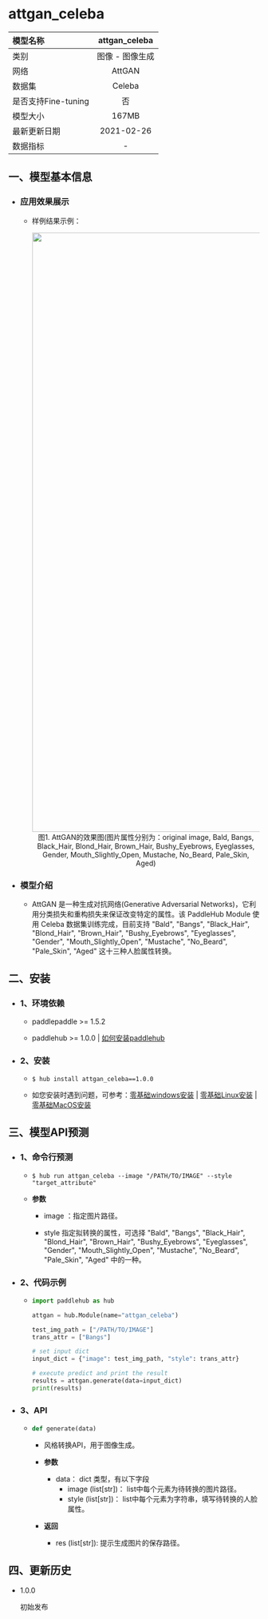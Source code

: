 # attgan_celeba

|模型名称|attgan_celeba|
| :--- | :---: |
|类别|图像 - 图像生成|
|网络|AttGAN|
|数据集|Celeba|
|是否支持Fine-tuning|否|
|模型大小|167MB|
|最新更新日期|2021-02-26|
|数据指标|-|


## 一、模型基本信息

- ### 应用效果展示
  - 样例结果示例：

    <p align="center">
    <img src="https://paddlehub.bj.bcebos.com/paddlehub-img/attgan_demo.JPG" width=1200><br/>
    图1. AttGAN的效果图(图片属性分别为：original image, Bald, Bangs, Black_Hair, Blond_Hair, Brown_Hair, Bushy_Eyebrows, Eyeglasses, Gender, Mouth_Slightly_Open, Mustache, No_Beard, Pale_Skin, Aged)<br/>
    </p>


- ### 模型介绍

  - AttGAN 是一种生成对抗网络(Generative Adversarial Networks)，它利用分类损失和重构损失来保证改变特定的属性。该 PaddleHub Module 使用 Celeba 数据集训练完成，目前支持 "Bald", "Bangs", "Black_Hair", "Blond_Hair", "Brown_Hair", "Bushy_Eyebrows", "Eyeglasses", "Gender", "Mouth_Slightly_Open", "Mustache", "No_Beard", "Pale_Skin", "Aged" 这十三种人脸属性转换。


## 二、安装

- ### 1、环境依赖  

  - paddlepaddle >= 1.5.2 

  - paddlehub >= 1.0.0  | [如何安装paddlehub](../../../../docs/docs_ch/get_start/installation.rst)

- ### 2、安装

  - ```shell
    $ hub install attgan_celeba==1.0.0
    ```
  - 如您安装时遇到问题，可参考：[零基础windows安装](../../../../docs/docs_ch/get_start/windows_quickstart.md)
 | [零基础Linux安装](../../../../docs/docs_ch/get_start/linux_quickstart.md) | [零基础MacOS安装](../../../../docs/docs_ch/get_start/mac_quickstart.md)
 

## 三、模型API预测

- ### 1、命令行预测

  - ```shell
    $ hub run attgan_celeba --image "/PATH/TO/IMAGE" --style "target_attribute" 
    ```
  - **参数**

    - image ：指定图片路径。

    - style 指定拟转换的属性，可选择 "Bald", "Bangs", "Black_Hair", "Blond_Hair", "Brown_Hair", "Bushy_Eyebrows", "Eyeglasses", "Gender", "Mouth_Slightly_Open", "Mustache", "No_Beard", "Pale_Skin", "Aged" 中的一种。



- ### 2、代码示例

  - ```python
    import paddlehub as hub

    attgan = hub.Module(name="attgan_celeba")

    test_img_path = ["/PATH/TO/IMAGE"]
    trans_attr = ["Bangs"]

    # set input dict
    input_dict = {"image": test_img_path, "style": trans_attr}

    # execute predict and print the result
    results = attgan.generate(data=input_dict)
    print(results)
    ```

- ### 3、API

  - ```python
    def generate(data)
    ```

    - 风格转换API，用于图像生成。

    - **参数**

      - data： dict 类型，有以下字段
          - image (list\[str\])： list中每个元素为待转换的图片路径。
          - style (list\[str\])： list中每个元素为字符串，填写待转换的人脸属性。

    - **返回**
      - res (list\[str\]): 提示生成图片的保存路径。



## 四、更新历史

* 1.0.0

  初始发布


